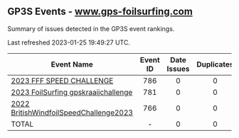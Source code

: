 ## GP3S Events - www.gps-foilsurfing.com

Summary of issues detected in the GP3S event rankings.

Last refreshed 2023-01-25 19:49:27 UTC.

| Event Name | Event ID | Date Issues | Duplicates | Ghosts | Missing | Incorrect | Actions |
| ---------- | :------: | :---------: | :--------: | :----: | :-----: | :-------: | :-----: |
| [2023 FFF SPEED CHALLENGE](786.md) | 786 | 0 | 0 | 0 | 0 | 0 | 0 |
| [2023 FoilSurfing gpskraaijchallenge](781.md) | 781 | 0 | 0 | 0 | 0 | 0 | 0 |
| [2022 BritishWindfoilSpeedChallenge2023](766.md) | 766 | 0 | 0 | 0 | 0 | 0 | 0 |
| TOTAL | - | 0 | 0 | 0 | 0 | 0 | 0 |
